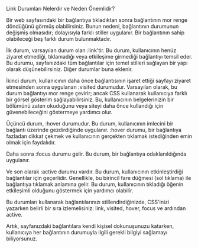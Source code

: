 
Link Durumları Nelerdir ve Neden Önemlidir?

Bir web sayfasındaki bir bağlantıya tıkladıktan sonra bağlantının mor renge döndüğünü görmüş olabilirsiniz. Bunun nedeni, bağlantının durumunun değişmiş olmasıdır; dolayısıyla farklı stiller uygulanır. Bir bağlantının sahip olabileceği beş farklı durum bulunmaktadır.

İlk durum, varsayılan durum olan :link'tir. Bu durum, kullanıcının henüz ziyaret etmediği, tıklamadığı veya etkileşime girmediği bağlantıyı temsil eder. Bu durumu, sayfanızdaki tüm bağlantılar için temel stilleri sağlayan bir yapı olarak düşünebilirsiniz. Diğer durumlar buna eklenir.

İkinci durum, kullanıcının daha önce bağlantısının işaret ettiği sayfayı ziyaret etmesinden sonra uygulanan :visited durumudur. Varsayılan olarak, bu durum bağlantıyı mor renge çevirir; ancak CSS kullanarak kullanıcıya farklı bir görsel gösterim sağlayabilirsiniz. Bu, kullanıcının belgelerinizin bir bölümünü zaten okuduğunu veya siteyi daha önce kullandığı için güvenebileceğini göstermeye yardımcı olur.

Üçüncü durum, :hover durumudur. Bu durum, kullanıcının imlecini bir bağlantı üzerinde gezdirdiğinde uygulanır. :hover durumu, bir bağlantıya fazladan dikkat çekmek ve kullanıcının gerçekten tıklamak istediğinden emin olmak için faydalıdır.

Daha sonra :focus durumu gelir. Bu durum, bir bağlantıya odaklanıldığında uygulanır.

Ve son olarak :active durumu vardır. Bu durum, kullanıcının etkinleştirdiği bağlantılar için geçerlidir. Genellikle, bu birincil fare düğmesi (sol tıklama) ile bağlantıya tıklamak anlamına gelir. Bu durum, kullanıcının tıkladığı öğenin etkileşimli olduğunu göstermek için yardımcı olabilir.

Bu durumları kullanarak bağlantılarınızı stillendirdiğinizde, CSS'inizi yazarken belirli bir sıra izlemelisiniz: link, visited, hover, focus ve ardından active.

Artık, sayfanızdaki bağlantılara kendi kişisel dokunuşunuzu katarken, kullanıcıya her bağlantının durumuyla ilgili gerekli bilgiyi sağlamayı biliyorsunuz.